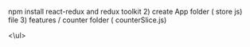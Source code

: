 <ul>
 npm install react-redux and redux toolkit 
2) create App folder ( store js)  file
3) features / counter folder ( counterSlice.js) 

<\ul>



